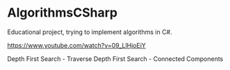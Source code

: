 # AlgorithmsCSharp
Educational project, trying to implement algorithms in C#.

https://www.youtube.com/watch?v=09_LlHjoEiY

Depth First Search - Traverse
Depth First Search - Connected Components
